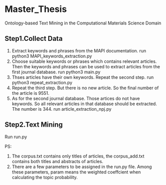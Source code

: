 # Master_Thesis
Ontology-based Text Mining in the Computational Materials Science Domain

## Step1.Collect Data
1. Extract keywords and phrases from the MAPI documentation.
run python3 MAPI_keywords_extraction.py
2. Choose suitable keywords or phrases which contains relevant articles. Then the keywords and phrases can be used to extract articles from the first journal database.
run python3 main.py
3. Thses articles have their own keywords. Repeat the second step.
run python3 repeat_extraction.py
4. Repeat the third step. But there is no new article. So the final number of the article is 9551.
5. As for the second journal database. Those artices do not have keywords. So all relevant articles in that database should be extracted. The number is 344.
run article_extraction_npj.py

## Step2.Text Mining
Run run.py

PS:
1. The corpus.txt contains only titles of articles, the corpus_add.txt contains both titles and abstracts of articles.
2. There are a few parameters to be assigned in the run.py file. Among these parameters, param means the weighted coeffcient when calculating the topic probability.
